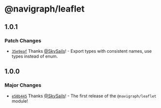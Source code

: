 # @navigraph/leaflet

## 1.0.1

### Patch Changes

- [`35e9eaf`](https://github.com/Navigraph/navigraph-js-sdk/commit/35e9eaf64d471f2d88e32e6ad147f6b98aa529c9) Thanks [@SkySails](https://github.com/SkySails)! - Export types with consistent names, use types instead of enum.

## 1.0.0

### Major Changes

- [`e50b445`](https://github.com/Navigraph/navigraph-js-sdk/commit/e50b44549d18bb45c32e920ed19b5c683e0f88b8) Thanks [@SkySails](https://github.com/SkySails)! - The first release of the `@navigraph/leaflet` module!
